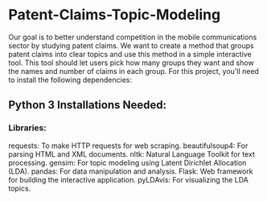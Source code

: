 # Patent-Claims-Topic-Modeling
Our goal is to better understand competition in the mobile communications sector by studying patent claims. We want to create a method that groups patent claims into clear topics and use this method in a simple interactive tool. This tool should let users pick how many groups they want and show the names and number of claims in each group.
For this project, you'll need to install the following dependencies:

## Python 3 Installations Needed:
###  Libraries:
requests: To make HTTP requests for web scraping.
beautifulsoup4: For parsing HTML and XML documents.
nltk: Natural Language Toolkit for text processing.
gensim: For topic modeling using Latent Dirichlet Allocation (LDA).
pandas: For data manipulation and analysis.
Flask: Web framework for building the interactive application.
pyLDAvis: For visualizing the LDA topics.
